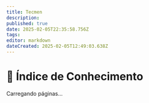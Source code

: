 ```yaml
---
title: Tecmen
description: 
published: true
date: 2025-02-05T22:35:58.756Z
tags: 
editor: markdown
dateCreated: 2025-02-05T12:49:03.638Z
---
```


# 📂 Índice de Conhecimento

<script>
fetch('/api/pages')
  .then(response => response.json())
  .then(data => {
    let content = '<ul>';
    data.forEach(page => {
      content += `<li><a href="/${page.path}">${page.title}</a></li>`;
    });
    content += '</ul>';
    document.getElementById('page-list').innerHTML = content;
  });
</script>

<div id="page-list">
  <p>Carregando páginas...</p>
</div>

